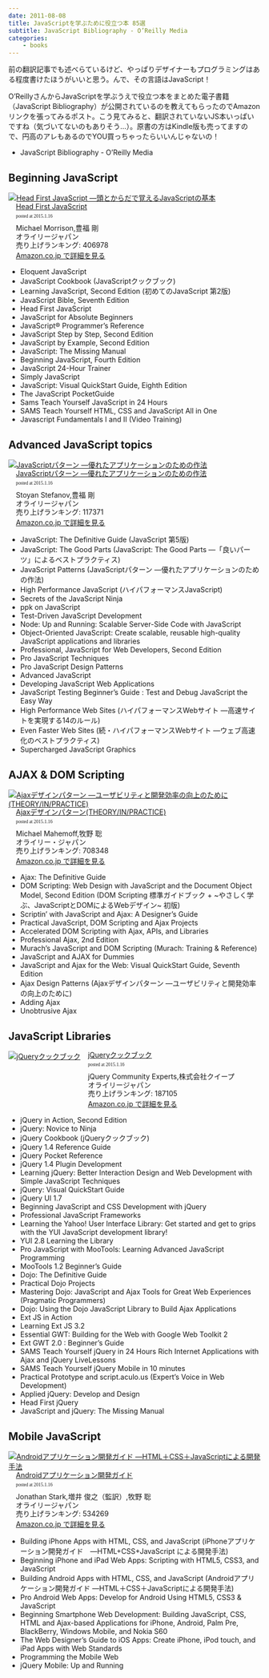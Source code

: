 ```yaml
---
date: 2011-08-08
title: JavaScriptを学ぶために役立つ本 85選
subtitle: JavaScript Bibliography - O’Reilly Media
categories: 
    - books
---
```


前の翻訳記事でも述べらているけど、やっぱりデザイナーもプログラミングはある程度書けたほうがいいと思う。んで、その言語はJavaScript！

O’ReillyさんからJavaScriptを学ぶうえで役立つ本をまとめた電子書籍（JavaScript Bibliography）が公開されているのを教えてもらったのでAmazonリンクを張ってみるポスト。こう見てみると、翻訳されていないJS本いっぱいですね（気づいてないのもありそう…）。原書の方はKindle版も売ってますので、円高のアレもあるのでYOU買っちゃったらいいんじゃないの！

+  JavaScript Bibliography - O’Reilly Media 

## Beginning JavaScript

<div class="azlink-box"><div class="azlink-image" style="float:left"><a href="http://www.amazon.co.jp/exec/obidos/ASIN/4873113733/warikiru-22/" name="azlinklink" target="_blank"><img src="https://images-na.ssl-images-amazon.com/images/I/51yQpI7Yf1L._SL160_.jpg" alt="Head First JavaScript ―頭とからだで覚えるJavaScriptの基本" style="border:none" /></a></div><div class="azlink-info" style="float:left;margin-left:15px;line-height:120%"><div class="azlink-name" style="margin-bottom:10px;line-height:120%"><a href="http://www.amazon.co.jp/exec/obidos/ASIN/4873113733/warikiru-22/" name="azlinklink" target="_blank">Head First JavaScript </a><div class="azlink-powered-date" style="font-size:7pt;margin-top:5px;font-family:verdana;line-height:120%">posted at 2015.1.16</div></div><div class="azlink-detail">Michael Morrison,豊福 剛<br />オライリージャパン<br />売り上げランキング: 406978<br /></div><div class="azlink-link" style="margin-top:5px"><a href="http://www.amazon.co.jp/exec/obidos/ASIN/4873113733/warikiru-22/" target="_blank">Amazon.co.jp で詳細を見る</a></div></div><div class="azlink-footer" style="clear:left"></div></div>

+ Eloquent JavaScript
+ JavaScript Cookbook (JavaScriptクックブック)
+ Learning JavaScript, Second Edition (初めてのJavaScript 第2版)
+ JavaScript Bible, Seventh Edition
+ Head First JavaScript
+ JavaScript for Absolute Beginners
+ JavaScript® Programmer’s Reference
+ JavaScript Step by Step, Second Edition
+ JavaScript by Example, Second Edition
+ JavaScript: The Missing Manual
+ Beginning JavaScript, Fourth Edition
+ JavaScript 24-Hour Trainer
+ Simply JavaScript
+ JavaScript: Visual QuickStart Guide, Eighth Edition
+ The JavaScript PocketGuide
+ Sams Teach Yourself JavaScript in 24 Hours
+ SAMS Teach Yourself HTML, CSS and JavaScript All in One
+ Javascript Fundamentals I and II (Video Training) 


## Advanced JavaScript topics

<div class="azlink-box"><div class="azlink-image" style="float:left"><a href="http://www.amazon.co.jp/exec/obidos/ASIN/4873114888/warikiru-22/" name="azlinklink" target="_blank"><img src="https://images-na.ssl-images-amazon.com/images/I/51ZoMJ%2BrLhL._SL160_.jpg" alt="JavaScriptパターン ―優れたアプリケーションのための作法" style="border:none" /></a></div><div class="azlink-info" style="float:left;margin-left:15px;line-height:120%"><div class="azlink-name" style="margin-bottom:10px;line-height:120%"><a href="http://www.amazon.co.jp/exec/obidos/ASIN/4873114888/warikiru-22/" name="azlinklink" target="_blank">JavaScriptパターン ―優れたアプリケーションのための作法</a><div class="azlink-powered-date" style="font-size:7pt;margin-top:5px;font-family:verdana;line-height:120%">posted at 2015.1.16</div></div><div class="azlink-detail">Stoyan Stefanov,豊福 剛<br />オライリージャパン<br />売り上げランキング: 117371<br /></div><div class="azlink-link" style="margin-top:5px"><a href="http://www.amazon.co.jp/exec/obidos/ASIN/4873114888/warikiru-22/" target="_blank">Amazon.co.jp で詳細を見る</a></div></div><div class="azlink-footer" style="clear:left"></div></div>

+ JavaScript: The Definitive Guide (JavaScript 第5版)
+ JavaScript: The Good Parts (JavaScript: The Good Parts ―「良いパーツ」によるベストプラクティス)
+ JavaScript Patterns (JavaScriptパターン ―優れたアプリケーションのための作法)
+ High Performance JavaScript (ハイパフォーマンスJavaScript)
+ Secrets of the JavaScript Ninja
+ ppk on JavaScript
+ Test-Driven JavaScript Development
+ Node: Up and Running: Scalable Server-Side Code with JavaScript
+ Object-Oriented JavaScript: Create scalable, reusable high-quality JavaScript applications and libraries
+ Professional, JavaScript for Web Developers, Second Edition
+ Pro JavaScript Techniques
+ Pro JavaScript Design Patterns
+ Advanced JavaScript
+ Developing JavaScript Web Applications
+ JavaScript Testing Beginner’s Guide : Test and Debug JavaScript the Easy Way
+ High Performance Web Sites (ハイパフォーマンスWebサイト ―高速サイトを実現する14のルール)
+ Even Faster Web Sites (続・ハイパフォーマンスWebサイト ―ウェブ高速化のベストプラクティス)
+ Supercharged JavaScript Graphics


## AJAX & DOM Scripting

<div class="azlink-box"><div class="azlink-image" style="float:left"><a href="http://www.amazon.co.jp/exec/obidos/ASIN/4873113237/warikiru-22/" name="azlinklink" target="_blank"><img src="https://images-na.ssl-images-amazon.com/images/I/41tEcLQDdOL._SL160_.jpg" alt="Ajaxデザインパターン ―ユーザビリティと開発効率の向上のために (THEORY/IN/PRACTICE)" style="border:none" /></a></div><div class="azlink-info" style="float:left;margin-left:15px;line-height:120%"><div class="azlink-name" style="margin-bottom:10px;line-height:120%"><a href="http://www.amazon.co.jp/exec/obidos/ASIN/4873113237/warikiru-22/" name="azlinklink" target="_blank">Ajaxデザインパターン(THEORY/IN/PRACTICE)</a><div class="azlink-powered-date" style="font-size:7pt;margin-top:5px;font-family:verdana;line-height:120%">posted at 2015.1.16</div></div><div class="azlink-detail">Michael Mahemoff,牧野 聡<br />オライリー・ジャパン<br />売り上げランキング: 708348<br /></div><div class="azlink-link" style="margin-top:5px"><a href="http://www.amazon.co.jp/exec/obidos/ASIN/4873113237/warikiru-22/" target="_blank">Amazon.co.jp で詳細を見る</a></div></div><div class="azlink-footer" style="clear:left"></div></div>

+ Ajax: The Definitive Guide
+ DOM Scripting: Web Design with JavaScript and the Document Object Model, Second Edition (DOM Scripting 標準ガイドブック + ~やさしく学ぶ、JavaScriptとDOMによるWebデザイン~ 初版)
+ Scriptin’ with JavaScript and Ajax: A Designer’s Guide
+ Practical JavaScript, DOM Scripting and Ajax Projects
+ Accelerated DOM Scripting with Ajax, APIs, and Libraries
+ Professional Ajax, 2nd Edition
+ Murach’s JavaScript and DOM Scripting (Murach: Training & Reference)
+ JavaScript and AJAX for Dummies
+ JavaScript and Ajax for the Web: Visual QuickStart Guide, Seventh Edition
+ Ajax Design Patterns (Ajaxデザインパターン ―ユーザビリティと開発効率の向上のために)
+ Adding Ajax
+ Unobtrusive Ajax

## JavaScript Libraries

<div class="azlink-box"><div class="azlink-image" style="float:left"><a href="http://www.amazon.co.jp/exec/obidos/ASIN/4873114683/warikiru-22/" name="azlinklink" target="_blank"><img src="https://images-na.ssl-images-amazon.com/images/I/51dVUV4c1KL._SL160_.jpg" alt="jQueryクックブック" style="border:none" /></a></div><div class="azlink-info" style="float:left;margin-left:15px;line-height:120%"><div class="azlink-name" style="margin-bottom:10px;line-height:120%"><a href="http://www.amazon.co.jp/exec/obidos/ASIN/4873114683/warikiru-22/" name="azlinklink" target="_blank">jQueryクックブック</a><div class="azlink-powered-date" style="font-size:7pt;margin-top:5px;font-family:verdana;line-height:120%">posted at 2015.1.16</div></div><div class="azlink-detail">jQuery Community Experts,株式会社クイープ<br />オライリージャパン<br />売り上げランキング: 187105<br /></div><div class="azlink-link" style="margin-top:5px"><a href="http://www.amazon.co.jp/exec/obidos/ASIN/4873114683/warikiru-22/" target="_blank">Amazon.co.jp で詳細を見る</a></div></div><div class="azlink-footer" style="clear:left"></div></div>

+ jQuery in Action, Second Edition
+ jQuery: Novice to Ninja
+ jQuery Cookbook (jQueryクックブック)
+ jQuery 1.4 Reference Guide
+ jQuery Pocket Reference
+ jQuery 1.4 Plugin Development
+ Learning jQuery: Better Interaction Design and Web Development with Simple JavaScript Techniques
+ jQuery: Visual QuickStart Guide
+ jQuery UI 1.7
+ Beginning JavaScript and CSS Development with jQuery
+ Professional JavaScript Frameworks
+ Learning the Yahoo! User Interface Library: Get started and get to grips with the YUI JavaScript development library!
+ YUI 2.8 Learning the Library
+ Pro JavaScript with MooTools: Learning Advanced JavaScript Programming
+ MooTools 1.2 Beginner’s Guide
+ Dojo: The Definitive Guide
+ Practical Dojo Projects
+ Mastering Dojo: JavaScript and Ajax Tools for Great Web Experiences (Pragmatic Programmers)
+ Dojo: Using the Dojo JavaScript Library to Build Ajax Applications
+ Ext JS in Action
+ Learning Ext JS 3.2
+ Essential GWT: Building for the Web with Google Web Toolkit 2
+ Ext GWT 2.0 : Beginner’s Guide
+ SAMS Teach Yourself jQuery in 24 Hours Rich Internet Applications with Ajax and jQuery LiveLessons
+ SAMS Teach Yourself jQuery Mobile in 10 minutes
+ Practical Prototype and script.aculo.us (Expert’s Voice in Web Development) 
+ Applied jQuery: Develop and Design
+ Head First jQuery
+ JavaScript and jQuery: The Missing Manual

## Mobile JavaScript

<div class="azlink-box"><div class="azlink-image" style="float:left"><a href="http://www.amazon.co.jp/exec/obidos/ASIN/4873114861/warikiru-22/" name="azlinklink" target="_blank"><img src="https://images-na.ssl-images-amazon.com/images/I/51KyD4VEAcL._SL160_.jpg" alt="Androidアプリケーション開発ガイド ―HTML＋CSS＋JavaScriptによる開発手法" style="border:none" /></a></div><div class="azlink-info" style="float:left;margin-left:15px;line-height:120%"><div class="azlink-name" style="margin-bottom:10px;line-height:120%"><a href="http://www.amazon.co.jp/exec/obidos/ASIN/4873114861/warikiru-22/" name="azlinklink" target="_blank">Androidアプリケーション開発ガイド</a><div class="azlink-powered-date" style="font-size:7pt;margin-top:5px;font-family:verdana;line-height:120%">posted at 2015.1.16</div></div><div class="azlink-detail">Jonathan Stark,増井 俊之（監訳）,牧野 聡<br />オライリージャパン<br />売り上げランキング: 534269<br /></div><div class="azlink-link" style="margin-top:5px"><a href="http://www.amazon.co.jp/exec/obidos/ASIN/4873114861/warikiru-22/" target="_blank">Amazon.co.jp で詳細を見る</a></div></div><div class="azlink-footer" style="clear:left"></div></div>

+ Building iPhone Apps with HTML, CSS, and JavaScript (iPhoneアプリケーション開発ガイド　―HTML+CSS+JavaScript による開発手法)
+ Beginning iPhone and iPad Web Apps: Scripting with HTML5, CSS3, and JavaScript
+ Building Android Apps with HTML, CSS, and JavaScript (Androidアプリケーション開発ガイド ―HTML＋CSS＋JavaScriptによる開発手法)
+ Pro Android Web Apps: Develop for Android Using HTML5, CSS3 & JavaScript
+ Beginning Smartphone Web Development: Building JavaScript, CSS, HTML and Ajax-based Applications for iPhone, Android, Palm Pre, BlackBerry, Windows Mobile, and Nokia S60
+ The Web Designer’s Guide to iOS Apps: Create iPhone, iPod touch, and iPad Apps with Web Standards
+ Programming the Mobile Web
+ jQuery Mobile: Up and Running


